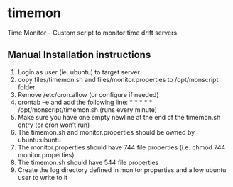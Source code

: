 # timemon
Time Monitor - Custom script to monitor time drift servers.

## Manual Installation instructions
1. Login as user (ie. ubuntu) to target server
2. copy files/timemon.sh and files/monitor.properties to /opt/monscript folder
3. Remove /etc/cron.allow (or configure if needed)
4. crontab –e and add the following line: * * * * * /opt/monscript/timemon.sh (runs every minute)
5. Make sure you have one empty newline at the end of the timemon.sh entry (or cron won’t run)
6. The timemon.sh and monitor.properties should be owned by ubuntu:ubuntu 
7. The monitor.properties should have 744 file properties (i.e. chmod 744 monitor.properties)
8. The timemon.sh should have 544 file properties 
9. Create the log directory defined in monitor.properties and allow ubuntu user to write to it

